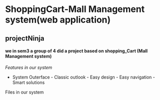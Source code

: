 # ShoppingCart-Mall Management system(web application)

## projectNinja 
#### we in sem3 a group of 4 did a project based on shopping_Cart (Mall Management system)
_Features in our system_ 

 - System Outerface
              - Classic outlook
                  - Easy design
          - Easy navigation 
          - Smart solutions

Files in our system

